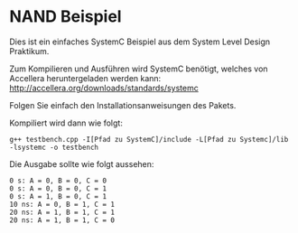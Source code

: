 # NAND Beispiel
Dies ist ein einfaches SystemC Beispiel aus dem System Level Design Praktikum.

Zum Kompilieren und Ausführen wird SystemC benötigt, welches von Accellera heruntergeladen werden kann: http://accellera.org/downloads/standards/systemc 

Folgen Sie einfach den Installationsanweisungen des Pakets.

Kompiliert wird dann wie folgt:
```
g++ testbench.cpp -I[Pfad zu SystemC]/include -L[Pfad zu Systemc]/lib -lsystemc -o testbench
```

Die Ausgabe sollte wie folgt aussehen:
```
0 s: A = 0, B = 0, C = 0
0 s: A = 0, B = 0, C = 1
0 s: A = 1, B = 0, C = 1
10 ns: A = 0, B = 1, C = 1
20 ns: A = 1, B = 1, C = 1
20 ns: A = 1, B = 1, C = 0
```
